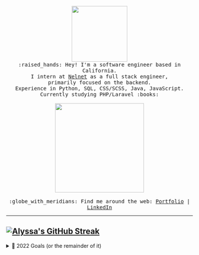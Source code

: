 <p align="center">
<img src="https://media.giphy.com/media/z7TxRm5LBblTWf78nD/giphy.gif" width="150px">
  <br>
  <samp>
    :raised_hands: Hey! I'm a software engineer based in California.
    <br>I intern at <a href="https://www.nelnet.com/welcome">Nelnet</a> as a full stack engineer, 
    <br>primarily focused on the backend.
    <br> Experience in Python, SQL, CSS/SCSS, Java, JavaScript.
    <br>Currently studying PHP/Laravel :books:<br><br>
    <img src="https://media.giphy.com/media/yALcFbrKshfoY/giphy.gif" width="240px" align="center">
    <br><br>:globe_with_meridians: Find me around the web: <a href="https://alyssa-benipayo.webflow.io/">Portfolio</a> | <a href="https://www.linkedin.com/in/alyssabenipayo/">LinkedIn</a>
  </samp>
</p>

---
<!-- [![Alyssa's Top Langs](https://github-readme-stats.vercel.app/api/top-langs/?username=alyssabenipayo&layout=compact&theme=blueberry)](https://github.com/alyssabenipayo/github-readme-stats) -->
[![Alyssa's GitHub Streak](https://streak-stats.demolab.com?user=alyssabenipayo&theme=blueberry)](https://git.io/streak-stats)
---
<details><summary>🌱 2022 Goals (or the remainder of it)</summary>
We're near the end of the year (October as we speak), but I got inspired by Pifafu's readme and wanted to add goals well. Currenly ongoing, but I would really like to deploy a redesigned portfolio by the end of the year. It's been on my mind for over a year to build one where I combined both my projects and a blog. ✍️
</details>

